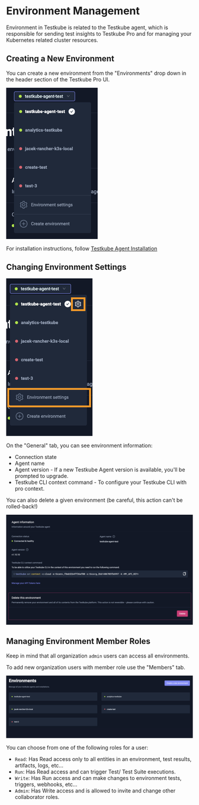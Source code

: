 # Environment Management

Environment in Testkube is related to the Testkube agent, which is responsible for sending
test insights to Testkube Pro and for managing your Kubernetes related cluster resources.


## Creating a New Environment

You can create a new environment from the "Environments" drop down in the header section of the Testkube Pro UI. 

![env-drop-down](../../img/env-drop-down.png)

For installation instructions, follow [Testkube Agent Installation](installing-agent.md)

## Changing Environment Settings

![env-settings](../../img/env-settings.png)


On the "General" tab, you can see environment information:
* Connection state 
* Agent name
* Agent version - If a new Testkube Agent version is available, you'll be prompted to upgrade.
* Testkube CLI context command - To configure your Testkube CLI with pro context.

You can also delete a given environment (be careful, this action can't be rolled-back!)

![env-information](../../img/env-information.png)


## Managing Environment Member Roles

Keep in mind that all organization `admin` users can access all environments.

To add new organization users with member role use the "Members" tab.

![adding-new-member](../../img/adding-new-member.png)

You can choose from one of the following roles for a user: 

* `Read`: Has Read access only to all entities in an environment, test results, artifacts, logs, etc...
* `Run`: Has Read access and can trigger Test/ Test Suite executions.
* `Write`: Has Run access and can make changes to environment tests, triggers, webhooks, etc...
* `Admin`: Has Write access and is allowed to invite and change other collaborator roles.




